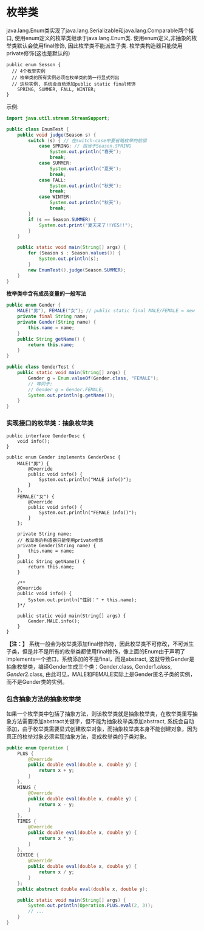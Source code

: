 # 枚举类

java.lang.Enum类实现了java.lang.Serializable和java.lang.Comparable两个接口, 使用enum定义的枚举类继承于java.lang.Enum类.
使用enum定义,非抽象的枚举类默认会使用final修饰, 因此枚举类不能派生子类.
枚举类构造器只能使用private修饰(这也是默认的)

```
public enum Sesson {
  // 4个枚举实例
  // 枚举类的所有实例必须在枚举类的第一行显式列出
  // 这些实例, 系统会自动添加public static final修饰
	SPRING, SUMMER, FALL, WINTER;
}
```

示例:

```java
import java.util.stream.StreamSupport;

public class EnumTest {
    public void judge(Season s) {
        switch (s) { // 在switch-case中要省略枚举的前缀
            case SPRING: // 相当于Season.SPRING
                System.out.println("春天");
                break;
            case SUMMER:
                System.out.println("夏天");
                break;
            case FALL:
                System.out.println("秋天");
                break;
            case WINTER:
                System.out.println("秋天");
                break;
        }
        if (s == Season.SUMMER) {
            System.out.print("夏天来了!!YES!!");
        }
    }

    public static void main(String[] args) {
        for (Season s : Season.values()) {
            System.out.println(s);
        }
        new EnumTest().judge(Season.SUMMER);
    }
}
```

**枚举类中含有成员变量的一般写法**

```java
public enum Gender {
    MALE("男"), FEMALE("女"); // public static final MALE/FEMALE = new Gender("男/女");
    private final String name;
    private Gender(String name) {
        this.name = name;
    }
    public String getName() {
        return this.name;
    }
}

public class GenderTest {
    public static void main(String[] args) {
        Gender g = Enum.valueOf(Gender.class, "FEMALE");
        // 等同于:
        // Gender g = Gender.FEMALE;
        System.out.println(g.getName());
    }
}
```

### 实现接口的枚举类：抽象枚举类

```
public interface GenderDesc {
    void info();
}

public enum Gender implements GenderDesc {
    MALE("男") {
        @Override
        public void info() {
            System.out.println("MALE info()");
        }
    },
    FEMALE("女") {
        @Override
        public void info() {
            System.out.println("FEMALE info()");
        }
    };

    private String name;
    // 枚举类的构造器只能使用private修饰
    private Gender(String name) {
        this.name = name;
    }
    public String getName() {
        return this.name;
    }

    /**
    @Override
    public void info() {
        System.out.println("性别：" + this.name);
    }*/

    public static void main(String[] args) {
        Gender.MALE.info();
    }
}
```

**【注：】** 系统一般会为枚举类添加final修饰符，因此枚举类不可修改，不可派生子类，但是并不是所有的枚举类都使用final修饰，像上面的Enum由于声明了implements一个接口，系统添加的不是final，而是abstract, 这就导致Gender是抽象枚举类，编译Gender生成三个类：Gender.class, Gender$1.class, Gender$2.class, 由此可见，MALE和FEMALE实际上是Gender匿名子类的实例，而不是Gender类的实例。

### 包含抽象方法的抽象枚举类

如果一个枚举类中包括了抽象方法，则该枚举类就是抽象枚举类，在枚举类里写抽象方法需要添加abstract关键字，但不能为抽象枚举类添加abstract, 系统会自动添加，由于枚举类需要显式创建枚举对象，而抽象枚举类本身不能创建对象，因为真正的枚举对象必须实现抽象方法，变成枚举类的子类对象。

```java
public enum Operation {
    PLUS {
        @Override
        public double eval(double x, double y) {
            return x + y;
        }
    },
    MINUS {
        @Override
        public double eval(double x, double y) {
            return x - y;
        }
    },
    TIMES {
        @Override
        public double eval(double x, double y) {
            return x * y;
        }
    },
    DIVIDE {
        @Override
        public double eval(double x, double y) {
            return x / y;
        }
    };
    public abstract double eval(double x, double y);

    public static void main(String[] args) {
        System.out.println(Operation.PLUS.eval(2, 3));
        // ...
    }
}
```

